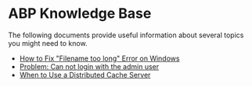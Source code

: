 # ABP Knowledge Base

The following documents provide useful information about several topics you might need to know.

* [How to Fix "Filename too long" Error on Windows](windows-path-too-long-fix.md)
* [Problem: Can not login with the admin user](can-not-login-with-admin-user.md)
* [When to Use a Distributed Cache Server](when-to-use-a-distributed-cache-server.md)